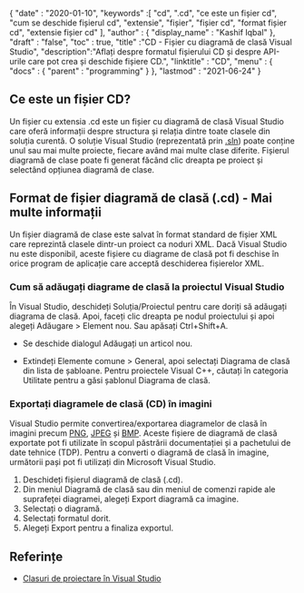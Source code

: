 {
  "date" : "2020-01-10",
  "keywords" :[ "cd", ".cd", "ce este un fișier cd", "cum se deschide fișierul cd", "extensie", "fișier", "fișier cd", "format fișier cd", "extensie fișier cd" ],
  "author" : {
    "display_name" : "Kashif Iqbal"
},
  "draft" : "false",
  "toc" : true,
  "title" :"CD - Fișier cu diagramă de clasă Visual Studio",
  "description":"Aflați despre formatul fișierului CD și despre API-urile care pot crea și deschide fișiere CD.",
  "linktitle" : "CD",
  "menu" : {
    "docs" : {
      "parent" : "programming"
}
},
  "lastmod" : "2021-06-24"
}

## Ce este un fișier CD?

Un fișier cu extensia .cd este un fișier cu diagramă de clasă Visual Studio care oferă informații despre structura și relația dintre toate clasele din soluția curentă. O soluție Visual Studio (reprezentată prin [.sln](/ro/programming/sln/)) poate conține unul sau mai multe proiecte, fiecare având mai multe clase diferite. Fișierul diagramă de clase poate fi generat făcând clic dreapta pe proiect și selectând opțiunea diagramă de clase.

## Format de fișier diagramă de clasă (.cd) - Mai multe informații

Un fișier diagramă de clase este salvat în format standard de fișier XML care reprezintă clasele dintr-un proiect ca noduri XML. Dacă Visual Studio nu este disponibil, aceste fișiere cu diagrame de clasă pot fi deschise în orice program de aplicație care acceptă deschiderea fișierelor XML.

### Cum să adăugați diagrame de clasă la proiectul Visual Studio

În Visual Studio, deschideți Soluția/Proiectul pentru care doriți să adăugați diagrama de clasă. Apoi, faceți clic dreapta pe nodul proiectului și apoi alegeți Adăugare > Element nou. Sau apăsați Ctrl+Shift+A.

* Se deschide dialogul Adăugați un articol nou.

* Extindeți Elemente comune > General, apoi selectați Diagrama de clasă din lista de șabloane. Pentru proiectele Visual C++, căutați în categoria Utilitate pentru a găsi șablonul Diagrama de clasă.

### Exportați diagramele de clasă (CD) în imagini

Visual Studio permite convertirea/exportarea diagramelor de clasă în imagini precum [PNG](/ro/image/png/), [JPEG](/ro/image/jpeg/) și [BMP](/ro/image/bmp/). Aceste fișiere de diagramă de clasă exportate pot fi utilizate în scopul păstrării documentației și a pachetului de date tehnice (TDP). Pentru a converti o diagramă de clasă în imagine, următorii pași pot fi utilizați din Microsoft Visual Studio.

1. Deschideți fișierul diagramă de clasă (.cd).
1. Din meniul Diagramă de clasă sau din meniul de comenzi rapide ale suprafeței diagramei, alegeți Export diagramă ca imagine.
1. Selectați o diagramă.
1. Selectați formatul dorit.
1. Alegeți Export pentru a finaliza exportul.

## Referințe

* [Clasuri de proiectare în Visual Studio](https://learn.microsoft.com/en-us/visualstudio/ide/class-designer/designing-and-viewing-classes-and-types?view=vs-2019)

